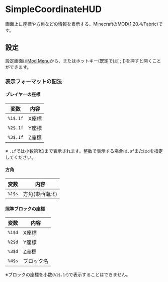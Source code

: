 # SimpleCoordinateHUD
画面上に座標や方角などの情報を表示する、MinecraftのMOD(1.20.4/Fabric)です。

## 設定
設定画面は[Mod Menu](https://modrinth.com/mod/modmenu)から、またはホットキー(既定では[ ; ])を押すと開くことができます。

### 表示フォーマットの記法
#### プレイヤーの座標
| 変数       | 内容  |
|----------|-----|
| `%1$.1f` | X座標 |
| `%2$.1f` | Y座標 |
| `%3$.1f` | Z座標 |

※ `.1f`では小数第1位まで表示されます。整数で表示する場合は`.0f`または`d`を指定してください。

#### 方角
| 変数 | 内容       |
| ---- |----------|
| `%1$s` | 方角(東西南北) |

#### 照準ブロックの座標
| 変数     | 内容  |
|--------|-----|
| `%1$d` | X座標 |
| `%2$d` | Y座標 |
| `%3$d` | Z座標 |
| `%4$s` | ブロック名 |

※ブロックの座標を小数(`%1$.1f`)で表示することはできません。